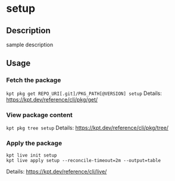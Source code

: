 # setup

## Description
sample description

## Usage

### Fetch the package
`kpt pkg get REPO_URI[.git]/PKG_PATH[@VERSION] setup`
Details: https://kpt.dev/reference/cli/pkg/get/

### View package content
`kpt pkg tree setup`
Details: https://kpt.dev/reference/cli/pkg/tree/

### Apply the package
```
kpt live init setup
kpt live apply setup --reconcile-timeout=2m --output=table
```
Details: https://kpt.dev/reference/cli/live/

